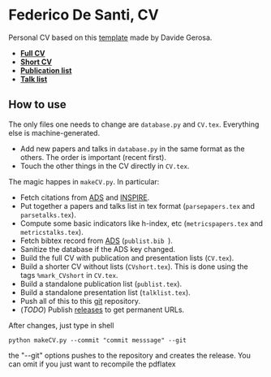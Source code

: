 # Federico De Santi, CV

Personal CV based on this [template](https://github.com/dgerosa/CV) made by Davide Gerosa.

- [**Full CV**](https://github.com/fdesanti/CV/releases/latest/download/FedericoDeSanti_fullCV.pdf)
- [**Short CV**](https://github.com/fdesanti/CV/releases/latest/download/FedericoDeSanti_shortCV.pdf)
- [**Publication list**](https://github.com/fdesanti/CV/releases/latest/download/FedericoDeSanti_publist.pdf)
- [**Talk list**](https://github.com/fdesanti/CV/releases/latest/download/FedericoDeSanti_talklist.pdf)

## How to use  
The only files one needs to change are `database.py` and `CV.tex`. Everything else is machine-generated.

- Add new papers and talks in `database.py` in the same format as the others. The order is important (recent first).
- Touch the other things in the CV directly in `CV.tex`.

The magic happes in `makeCV.py`. In particular:
- Fetch citations from [ADS](https://ui.adsabs.harvard.edu/search/q=orcid%3A0009-0000-2445-5729&sort=date%20desc%2C%20bibcode%20desc&p_=0) and [INSPIRE](https://inspirehep.net/authors/2851558?ui-citation-summary=true).
- Put together a papers and talks list in tex format (`parsepapers.tex`  and `parsetalks.tex`).
- Compute some basic indicators like h-index, etc (`metricspapers.tex`  and `metricstalks.tex`).
- Fetch bibtex record from  [ADS](https://ui.adsabs.harvard.edu/search/q=author%3A%22De%20Santi%2C%20Federico%22&sort=date%20desc%2C%20bibcode%20desc&p_=0) (`publist.bib `).
- Sanitize the database if the ADS key changed.
- Build the full CV with publication and presentation lists (`CV.tex`).
- Build a shorter CV without lists (`CVshort.tex`). This is done using the tags `%mark_CVshort`  in `CV.tex`.
- Build a standalone publication list (`publist.tex`).
- Build a standalone presentation list (`talklist.tex`).
- Push all of this to this [git](https://github.com/fdesanti/CV) repository.
- (*TODO*) Publish [releases](https://github.com/fdesanti/CV/releases) to get permanent URLs.


After changes, just type in shell

```shell
python makeCV.py --commit "commit messsage" --git
```

the "--git" options pushes to the repository and creates the release.
You can omit if you just want to recompile the pdflatex